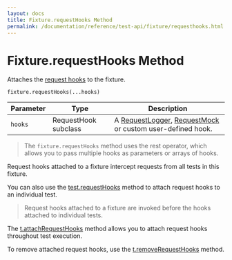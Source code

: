 ```yaml
---
layout: docs
title: Fixture.requestHooks Method
permalink: /documentation/reference/test-api/fixture/requesthooks.html
---
```

# Fixture.requestHooks Method

Attaches the [request hooks](../../../guides/advanced-guides/intercept-http-requests.md) to the fixture.

```text
fixture.requestHooks(...hooks)
```

Parameter | Type | Description
--------- | ---- | ------------
`hooks`    | RequestHook subclass | A [RequestLogger](../requestlogger/README.md), [RequestMock](../requestmock/README.md) or custom user-defined hook.

> The `fixture.requestHooks` method uses the rest operator, which allows you to pass multiple hooks as parameters or arrays of hooks.

Request hooks attached to a fixture intercept requests from all tests in this fixture.

You can also use the [test.requestHooks](../test/requesthooks.md) method to attach request hooks to an individual test.

> Request hooks attached to a fixture are invoked before the hooks attached to individual tests.

The [t.attachRequestHooks](../testcontroller/attachrequesthooks.md) method allows you to attach request hooks throughout test execution.

To remove attached request hooks, use the [t.removeRequestHooks](../testcontroller/removerequesthooks.md) method.
